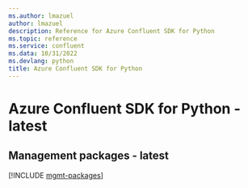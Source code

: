```yaml
---
ms.author: lmazuel
author: lmazuel
description: Reference for Azure Confluent SDK for Python
ms.topic: reference
ms.service: confluent
ms.data: 10/31/2022
ms.devlang: python
title: Azure Confluent SDK for Python
---
```

# Azure Confluent SDK for Python - latest

## Management packages - latest
[!INCLUDE [mgmt-packages](confluent-mgmt-index.md)]